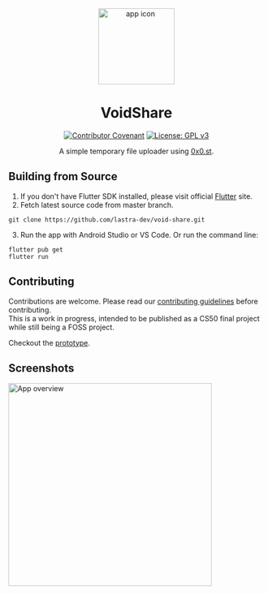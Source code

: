 <div align="center">

<img src="https://i.imgur.com/ZjqWw5w.png" alt="app icon" height="150">  

# VoidShare
[![Contributor Covenant](https://img.shields.io/badge/Contributor%20Covenant-2.1-4baaaa.svg)](CODE_OF_CONDUCT.md)
[![License: GPL v3](https://img.shields.io/badge/License-GPLv3-blue.svg)](https://www.gnu.org/licenses/gpl-3.0)

A simple temporary file uploader using [0x0.st](https://0x0.st).


</div>



## Building from Source

1. If you don't have Flutter SDK installed, please visit official [Flutter](https://flutter.dev/) site.
2. Fetch latest source code from master branch.

```
git clone https://github.com/lastra-dev/void-share.git
```

3. Run the app with Android Studio or VS Code. Or run the command line:

```
flutter pub get
flutter run
```

## Contributing

Contributions are welcome. Please read our [contributing guidelines](CONTRIBUTING.md) before contributing.  
This is a work in progress, intended to be published as a CS50 final project while still being a FOSS project.

Checkout the [prototype](https://www.figma.com/proto/UIU1t07dYmDkQ3VlFdivPb/Untitled?node-id=2%3A2&scaling=scale-down&page-id=0%3A1).

## Screenshots

<img src="https://i.imgur.com/jE2xOyj.png" alt="App overview" height="400">
